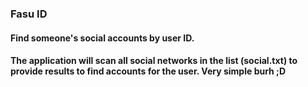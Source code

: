 ### Fasu ID

#### Find someone's social accounts by user ID.

#### The application will scan all social networks in the list (social.txt) to provide results to find accounts for the user. Very simple burh ;D 
